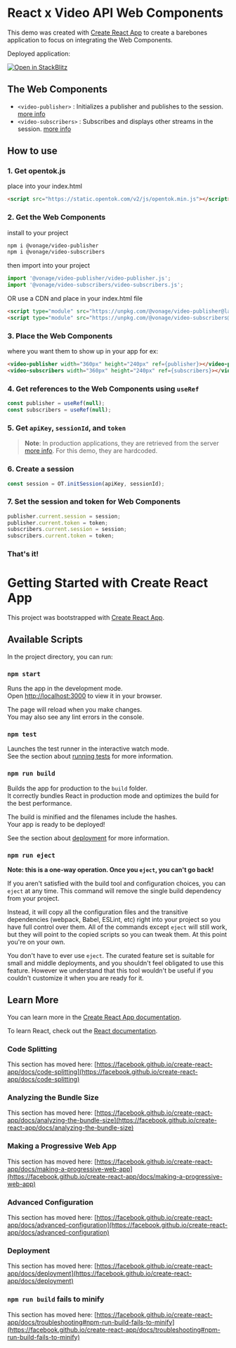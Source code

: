 # React x Video API Web Components

This demo was created with [Create React App](https://github.com/facebook/create-react-app) to create a barebones application to focus on integrating the Web Components.

Deployed application:

[![Open in StackBlitz](https://developer.stackblitz.com/img/open_in_stackblitz.svg)](https://stackblitz.com/fork/github/opentok/web-components/tree/main/examples/react)

## The Web Components

- `<video-publisher>` : Initializes a publisher and publishes to the session. [more info](https://github.com/opentok/web-components/tree/main/video-publisher)
- `<video-subscribers>` : Subscribes and displays other streams in the session. [more info](https://github.com/opentok/web-components/tree/main/video-subscribers)


## How to use

### 1. Get opentok.js
place into your index.html
```html
<script src="https://static.opentok.com/v2/js/opentok.min.js"></script>
```

### 2. Get the Web Components

install to your project
```bash
npm i @vonage/video-publisher
npm i @vonage/video-subscribers
```
then import into your project
```js
import '@vonage/video-publisher/video-publisher.js';
import '@vonage/video-subscribers/video-subscribers.js';
```

OR use a CDN and place in your index.html file
```html
<script type="module" src="https://unpkg.com/@vonage/video-publisher@latest/video-publisher.js?module"></script>
<script type="module" src="https://unpkg.com/@vonage/video-subscribers@latest/video-subscribers.js?module"></script>

```

### 3. Place the Web Components
where you want them to show up in your app
for ex:
```html
<video-publisher width="360px" height="240px" ref={publisher}></video-publisher>
<video-subscribers width="360px" height="240px" ref={subscribers}></video-subscribers>
```

### 4. Get references to the Web Components using `useRef`
```js
const publisher = useRef(null);
const subscribers = useRef(null);
```

### 5. Get `apiKey`, `sessionId`, and `token`
>**Note**: In production applications, they are retrieved from the server [more info](https://tokbox.com/developer/sdks/server/). For this demo, they are hardcoded.

### 6. Create a session
```js
const session = OT.initSession(apiKey, sessionId);
```

### 7. Set the session and token for Web Components
```js
publisher.current.session = session;
publisher.current.token = token;
subscribers.current.session = session;
subscribers.current.token = token;
```

### That's it!

# Getting Started with Create React App

This project was bootstrapped with [Create React App](https://github.com/facebook/create-react-app).

## Available Scripts

In the project directory, you can run:

### `npm start`

Runs the app in the development mode.\
Open [http://localhost:3000](http://localhost:3000) to view it in your browser.

The page will reload when you make changes.\
You may also see any lint errors in the console.

### `npm test`

Launches the test runner in the interactive watch mode.\
See the section about [running tests](https://facebook.github.io/create-react-app/docs/running-tests) for more information.

### `npm run build`

Builds the app for production to the `build` folder.\
It correctly bundles React in production mode and optimizes the build for the best performance.

The build is minified and the filenames include the hashes.\
Your app is ready to be deployed!

See the section about [deployment](https://facebook.github.io/create-react-app/docs/deployment) for more information.

### `npm run eject`

**Note: this is a one-way operation. Once you `eject`, you can't go back!**

If you aren't satisfied with the build tool and configuration choices, you can `eject` at any time. This command will remove the single build dependency from your project.

Instead, it will copy all the configuration files and the transitive dependencies (webpack, Babel, ESLint, etc) right into your project so you have full control over them. All of the commands except `eject` will still work, but they will point to the copied scripts so you can tweak them. At this point you're on your own.

You don't have to ever use `eject`. The curated feature set is suitable for small and middle deployments, and you shouldn't feel obligated to use this feature. However we understand that this tool wouldn't be useful if you couldn't customize it when you are ready for it.

## Learn More

You can learn more in the [Create React App documentation](https://facebook.github.io/create-react-app/docs/getting-started).

To learn React, check out the [React documentation](https://reactjs.org/).

### Code Splitting

This section has moved here: [https://facebook.github.io/create-react-app/docs/code-splitting](https://facebook.github.io/create-react-app/docs/code-splitting)

### Analyzing the Bundle Size

This section has moved here: [https://facebook.github.io/create-react-app/docs/analyzing-the-bundle-size](https://facebook.github.io/create-react-app/docs/analyzing-the-bundle-size)

### Making a Progressive Web App

This section has moved here: [https://facebook.github.io/create-react-app/docs/making-a-progressive-web-app](https://facebook.github.io/create-react-app/docs/making-a-progressive-web-app)

### Advanced Configuration

This section has moved here: [https://facebook.github.io/create-react-app/docs/advanced-configuration](https://facebook.github.io/create-react-app/docs/advanced-configuration)

### Deployment

This section has moved here: [https://facebook.github.io/create-react-app/docs/deployment](https://facebook.github.io/create-react-app/docs/deployment)

### `npm run build` fails to minify

This section has moved here: [https://facebook.github.io/create-react-app/docs/troubleshooting#npm-run-build-fails-to-minify](https://facebook.github.io/create-react-app/docs/troubleshooting#npm-run-build-fails-to-minify)
